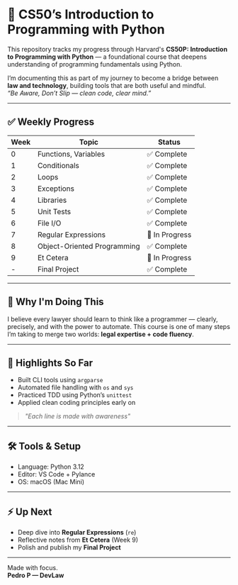 # 🚀 CS50’s Introduction to Programming with Python

This repository tracks my progress through Harvard's **CS50P: Introduction to Programming with Python** — a foundational course that deepens understanding of programming fundamentals using Python.

I’m documenting this as part of my journey to become a bridge between **law and technology**, building tools that are both useful and mindful.  
_“Be Aware, Don’t Slip — clean code, clear mind.”_

---

## ✅ Weekly Progress

| Week | Topic                          | Status     |
|------|--------------------------------|------------|
| 0    | Functions, Variables           | ✅ Complete |
| 1    | Conditionals                   | ✅ Complete |
| 2    | Loops                          | ✅ Complete |
| 3    | Exceptions                     | ✅ Complete |
| 4    | Libraries                      | ✅ Complete |
| 5    | Unit Tests                     | ✅ Complete |
| 6    | File I/O                       | ✅ Complete |
| 7    | Regular Expressions            | 🔄 In Progress |
| 8    | Object-Oriented Programming    | ✅ Complete |
| 9    | Et Cetera                      | 🔄 In Progress |
| -    | Final Project                  | ✅ Complete |

---

## 🧠 Why I'm Doing This

I believe every lawyer should learn to think like a programmer — clearly, precisely, and with the power to automate. This course is one of many steps I’m taking to merge two worlds: **legal expertise + code fluency**.

---

## 📌 Highlights So Far

- Built CLI tools using `argparse`
- Automated file handling with `os` and `sys`
- Practiced TDD using Python’s `unittest`
- Applied clean coding principles early on

> _"Each line is made with awareness"_  

---

## 🛠️ Tools & Setup

- Language: Python 3.12
- Editor: VS Code + Pylance
- OS: macOS (Mac Mini)

---

## ⚡ Up Next

- Deep dive into **Regular Expressions** (`re`)
- Reflective notes from **Et Cetera** (Week 9)
- Polish and publish my **Final Project**

---

Made with focus.  
**Pedro P — DevLaw**
